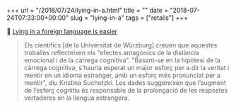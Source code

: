 +++
url = "/2018/07/24/lying-in-a.html"
title = ""
date = "2018-07-24T07:33:00+00:00"
slug = "lying-in-a"
tags = ["retalls"]
+++

📎 [Lying in a foreign language is easier](https://www.uni-wuerzburg.de/en/sonstiges/news/detail/news/lying-in-a-foreign-language-is-easier/)

> Els científics [de la Universitat de Würzburg] creuen que aquestes troballes reflecteixen els “efectes antagònics de la distància emocional i de la càrrega cognitiva”. "Basant-se en la hipòtesi de la càrrega cognitiva, s’hauria esperat un major esforç per a dir la veritat i mentir en un idioma estranger, amb un esforç més pronunciat per a mentir", diu Kristina Suchotzki. Les dades suggereixen que l’augment de l’esforç cognitiu és responsable de la prolongació de les respostes vertaderes en la llengua estrangera.


